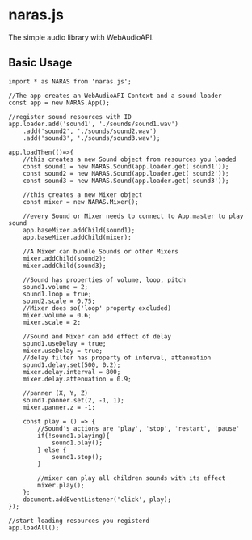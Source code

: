 # naras.js
The simple audio library with WebAudioAPI.

## Basic Usage

    import * as NARAS from 'naras.js';

    //The app creates an WebAudioAPI Context and a sound loader
    const app = new NARAS.App();

    //register sound resources with ID
    app.loader.add('sound1', './sounds/sound1.wav')
        .add('sound2', './sounds/sound2.wav')
        .add('sound3', './sounds/sound3.wav');

    app.loadThen(()=>{
        //this creates a new Sound object from resources you loaded
        const sound1 = new NARAS.Sound(app.loader.get('sound1'));
        const sound2 = new NARAS.Sound(app.loader.get('sound2'));
        const sound3 = new NARAS.Sound(app.loader.get('sound3'));

        //this creates a new Mixer object
        const mixer = new NARAS.Mixer();

        //every Sound or Mixer needs to connect to App.master to play sound
        app.baseMixer.addChild(sound1);
        app.baseMixer.addChild(mixer);
        
        //A Mixer can bundle Sounds or other Mixers
        mixer.addChild(sound2);
        mixer.addChild(sound3);

        //Sound has properties of volume, loop, pitch
        sound1.volume = 2;
        sound1.loop = true;
        sound2.scale = 0.75;
        //Mixer does so('loop' property excluded)
        mixer.volume = 0.6;
        mixer.scale = 2;

        //Sound and Mixer can add effect of delay
        sound1.useDelay = true;
        mixer.useDelay = true;
        //delay filter has property of interval, attenuation
        sound1.delay.set(500, 0.2);
        mixer.delay.interval = 800;
        mixer.delay.attenuation = 0.9;

        //panner (X, Y, Z)
        sound1.panner.set(2, -1, 1);
        mixer.panner.z = -1;

        const play = () => {
            //Sound's actions are 'play', 'stop', 'restart', 'pause'
            if(!sound1.playing){
                sound1.play();
            } else {
                sound1.stop();
            }
            
            //mixer can play all children sounds with its effect
            mixer.play();
        };
        document.addEventListener('click', play);
    });

    //start loading resources you registerd
    app.loadAll();
